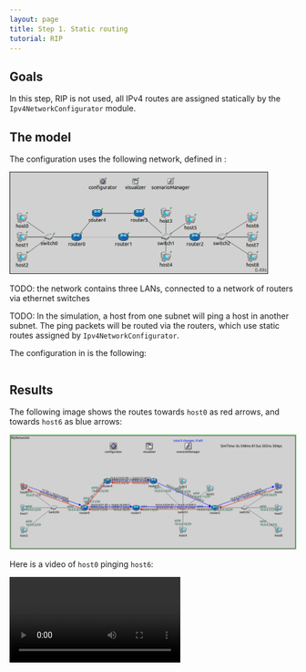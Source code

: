 ```yaml
---
layout: page
title: Step 1. Static routing
tutorial: RIP
---
```


## Goals

In this step, RIP is not used, all IPv4 routes are assigned statically by the `Ipv4NetworkConfigurator` module.

## The model

The configuration uses the following network, defined in <a srcfile="rip/Network.ned"/>:

<img class="screen" src="step1network.png" style="max-width: 90%">

TODO: the network contains three LANs, connected to a network of routers via ethernet switches

TODO: In the simulation, a host from one subnet will ping a host in another subnet. The ping packets will be routed via the routers, which use static routes assigned by `Ipv4NetworkConfigurator`.

The configuration in <a srcfile="rip/omnetpp.ini"/> is the following:

<p><pre class="include" src="omnetpp.ini" from="Step1" until="----"></pre></p>

## Results

The following image shows the routes towards `host0` as red arrows, and towards `host6` as blue arrows:

<img class="screen" src="step1routes.png" onclick="imageFullSizeZoom(this);" style="cursor:zoom-in">

Here is a video of `host0` pinging `host6`:

<p><video autoplay loop controls onclick="this.paused ? this.play() : this.pause();" src="step1_2.mp4"></video></p>
<!--internal video recording, animation speed none, playback speed 2.138, zoom 0.77-->
